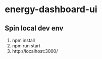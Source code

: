 # energy-dashboard-ui

## Spin local dev env
1. npm install
2. npm run start
3. http://localhost:3000/